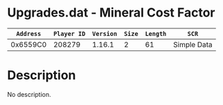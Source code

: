 # Upgrades.dat - Mineral Cost Factor

| `Address` | `Player ID` | `Version` | `Size` | `Length` | `SCR` |
| ---------- | ----------- | --------- | ------ | -------- | ---- |
| 0x6559C0 | 208279 | 1.16.1 | 2 | 61 | Simple Data |

# Description

No description.